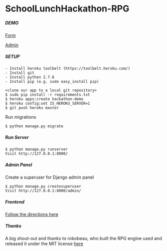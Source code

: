SchoolLunchHackathon-RPG
===========

##### DEMO
[Form](http://school-lunch-hackathon.herokuapp.com/)

[Admin](http://school-lunch-hackathon.herokuapp.com/static/pub/admin.html)

##### SETUP
```
- Install heroku toolbelt (https://toolbelt.heroku.com/)
- Install git
- Install python 2.7.6
- Install pip (e.g. sudo easy_install pip)
```

```
<clone our app to a local git repository>
$ sudo pip install -r requirements.txt
$ heroku apps:create hackathon-demo 
$ heroku config:set IS_HEROKU_SERVER=1
$ git push heroku master
```

Run migrations
```
$ python manage.py migrate
```

##### Run Server
```
$ python manage.py runserver
Visit http://127.0.0.1:8000/
```

##### Admin Panel
Create a superuser for Django admin panel
```
$ python manage.py createsuperuser
Visit http://127.0.0.1:8000/admin/
```

##### Frontend
[Follow the directions here](https://github.com/emeth-/SchoolLunchHackathon-RPG/blob/develop/static/README.md)

##### Thanks

A big shout-out and thanks to robobeau, who built the RPG engine used and released it under the MIT license [here](https://github.com/robobeau/JobInterviewStory)

